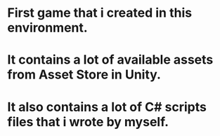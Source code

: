 # First game that i created in this environment. 
# It contains a lot of available assets from Asset Store in Unity. 
# It also contains a lot of C# scripts files that i wrote by myself. 
